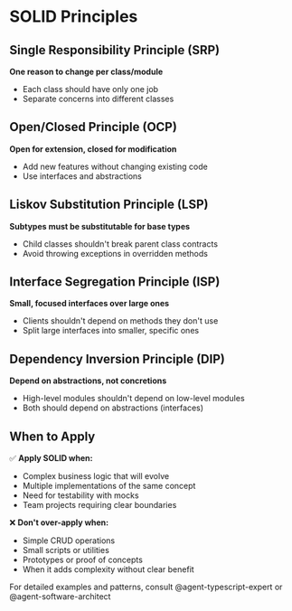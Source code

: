 # SOLID Principles

## Single Responsibility Principle (SRP)
**One reason to change per class/module**
- Each class should have only one job
- Separate concerns into different classes

## Open/Closed Principle (OCP)
**Open for extension, closed for modification**
- Add new features without changing existing code
- Use interfaces and abstractions

## Liskov Substitution Principle (LSP)
**Subtypes must be substitutable for base types**
- Child classes shouldn't break parent class contracts
- Avoid throwing exceptions in overridden methods

## Interface Segregation Principle (ISP)
**Small, focused interfaces over large ones**
- Clients shouldn't depend on methods they don't use
- Split large interfaces into smaller, specific ones

## Dependency Inversion Principle (DIP)
**Depend on abstractions, not concretions**
- High-level modules shouldn't depend on low-level modules
- Both should depend on abstractions (interfaces)

## When to Apply

✅ **Apply SOLID when:**
- Complex business logic that will evolve
- Multiple implementations of the same concept
- Need for testability with mocks
- Team projects requiring clear boundaries

❌ **Don't over-apply when:**
- Simple CRUD operations
- Small scripts or utilities
- Prototypes or proof of concepts
- When it adds complexity without clear benefit

For detailed examples and patterns, consult @agent-typescript-expert or @agent-software-architect